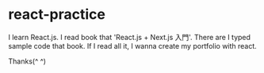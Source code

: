 # react-practice
I learn React.js.
I read book that 'React.js + Next.js 入門'.
There are I typed sample code that book.
If I read all it, I wanna create my portfolio with react.

Thanks(^ ^)